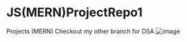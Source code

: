 # JS(MERN)ProjectRepo1
Projects (MERN)
Checkout my other branch for DSA 
![image](https://github.com/IamnotChetan/JSProjectRepo1/assets/91633876/df207809-c306-445d-add6-7e210e2e4b69)

